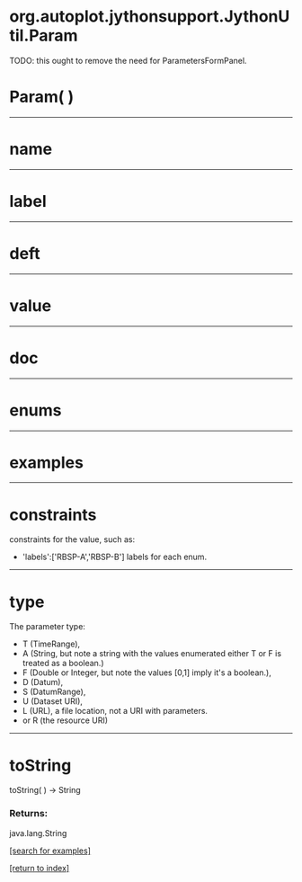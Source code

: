 # org.autoplot.jythonsupport.JythonUtil.Param

TODO: this ought to remove the need for ParametersFormPanel.

# Param( )


***
<a name="name"></a>
# name



***
<a name="label"></a>
# label



***
<a name="deft"></a>
# deft



***
<a name="value"></a>
# value



***
<a name="doc"></a>
# doc



***
<a name="enums"></a>
# enums



***
<a name="examples"></a>
# examples



***
<a name="constraints"></a>
# constraints

constraints for the value, such as:<ul>
 <li>'labels':['RBSP-A','RBSP-B'] labels for each enum.
 </ul>

***
<a name="type"></a>
# type

The parameter type:<ul>
 <li>T (TimeRange),
 <li>A (String, but note a string with the values enumerated either T
 or F is treated as a boolean.)
 <li>F (Double or Integer, but note the values [0,1] imply it's a
 boolean.),
 <li>D (Datum),
 <li>S (DatumRange),
 <li>U (Dataset URI),
 <li>L (URL), a file location, not a URI with parameters.
 <li>or R (the resource URI)
 </ul>

***
<a name="toString"></a>
# toString
toString(  ) &rarr; String



### Returns:
java.lang.String


<a href="https://github.com/autoplot/dev/search?q=toString&unscoped_q=toString">[search for examples]</a>

<a href="https://github.com/autoplot/documentation/blob/master/javadoc/index-all.md">[return to index]</a>

